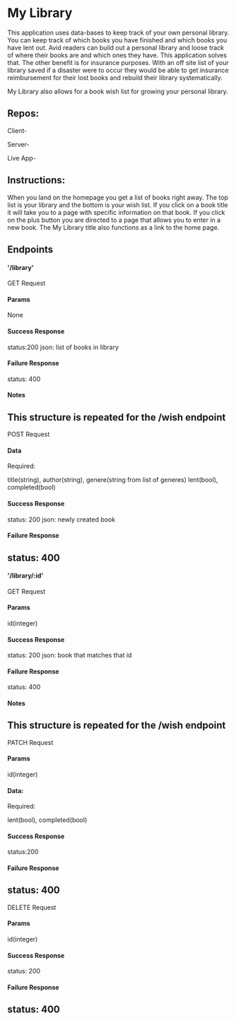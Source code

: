 # My Library

This application uses data-bases to keep track of your own personal library. You can keep track of which books you have finished and which books you have lent out. Avid readers can build out a personal library and loose track of where their books are and which ones they have. This application solves that. The other benefit is for insurance purposes. With an off site list of your library saved if a disaster were to occur they would be able to get insurance reimbursement for their lost books and rebuild their library systematically.

My Library also allows for a book wish list for growing your personal library.

## Repos:

Client-

Server-

Live App-

## Instructions:

When you land on the homepage you get a list of books right away. The top list is your library and the bottom is your wish list. If you click on a book title it will take you to a page with specific information on that book. If you click on the plus button you are directed to a page that allows you to enter in a new book. The My Library title also functions as a link to the home page.

## Endpoints

#### '/library'

GET Request

#### Params

None

#### Success Response

status:200
json: list of books in library

#### Failure Response

status: 400

#### Notes

## This structure is repeated for the /wish endpoint

POST Request

#### Data

Required:

title(string),
author(string),
genere(string from list of generes)
lent(bool),
completed(bool)

#### Success Response

status: 200
json: newly created book

#### Failure Response

## status: 400

#### '/library/:id'

GET Request

#### Params

id(integer)

#### Success Response

status: 200
json: book that matches that id

#### Failure Response

status: 400

#### Notes

## This structure is repeated for the /wish endpoint

PATCH Request

#### Params

id(integer)

#### Data:

Required:

lent(bool),
completed(bool)

#### Success Response

status:200

#### Failure Response

## status: 400

DELETE Request

#### Params

id(integer)

#### Success Response

status: 200

#### Failure Response

## status: 400
